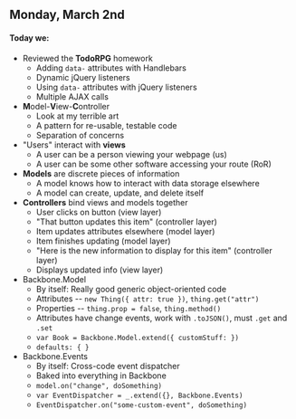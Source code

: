 ## Monday, March 2nd

#### Today we:

* Reviewed the **TodoRPG** homework
    * Adding `data-` attributes with Handlebars
    * Dynamic jQuery listeners
    * Using `data-` attributes with jQuery listeners
    * Multiple AJAX calls
* **M**odel-**V**iew-**C**ontroller
    * Look at my terrible art
    * A pattern for re-usable, testable code
    * Separation of concerns
* "Users" interact with **views**
    * A user can be a person viewing your webpage (us)
    * A user can be some other software accessing your route (RoR)
* **Models** are discrete pieces of information
    * A model knows how to interact with data storage elsewhere
    * A model can create, update, and delete itself
* **Controllers** bind views and models together
    * User clicks on button (view layer)
    * "That button updates this item" (controller layer)
    * Item updates attributes elsewhere (model layer)
    * Item finishes updating (model layer)
    * "Here is the new information to display for this item" (controller layer)
    * Displays updated info (view layer)
* Backbone.Model
    * By itself: Really good generic object-oriented code
    * Attributes -- `new Thing({ attr: true })`, `thing.get("attr")`
    * Properties -- `thing.prop = false`, `thing.method()`
    * Attributes have change events, work with `.toJSON()`, must `.get` and `.set`
    * `var Book = Backbone.Model.extend({ customStuff: })`
    * `defaults: { }`
* Backbone.Events
    * By itself: Cross-code event dispatcher
    * Baked into everything in Backbone
    * `model.on("change", doSomething)`
    * `var EventDispatcher = _.extend({}, Backbone.Events)`
    * `EventDispatcher.on("some-custom-event", doSomething)`